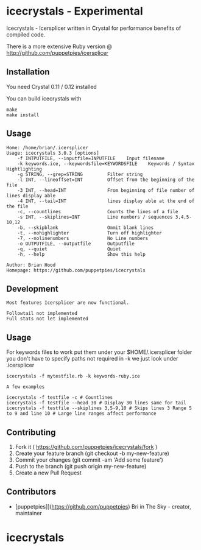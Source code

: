 # icecrystals - Experimental

Icecrystals - Icersplicer written in Crystal for performance benefits of compiled code.

There is a more extensive Ruby version @ http://github.com/puppetpies/icersplicer

## Installation

You need Crystal 0.11 / 0.12 installed

You can build icecrystals with

````
make
make install
````

## Usage

````
Home: /home/brian/.icersplicer
Usage: icecrystals 3.0.3 [options]
    -f INTPUTFILE, --inputfile=INPUTFILE	Input filename
    -k keywords.ice, --keywordsfile=KEYWORDSFILE	Keywords / Syntax Hightlighting
    -g STRING, --grep=STRING         Filter string
    -l INT, --lineoffset=INT         Offset from the beginning of the file
    -3 INT, --head=INT               From beginning of file number of lines display able
    -4 INT, --tail=INT               lines display able at the end of the file
    -c, --countlines                 Counts the lines of a file
    -s INT, --skiplines=INT          Line numbers / sequences 3,4,5-10,12
    -b, --skipblank                  Ommit blank lines
    -t, --nohighlighter              Turn off highlighter
    -7, --nolinenumbers              No Line numbers
    -o OUTPUTFILE, --outputfile      Outputfile
    -q, --quiet                      Quiet
    -h, --help                       Show this help

Author: Brian Hood
Homepage: https://github.com/puppetpies/icecrystals
````

## Development

````
Most features Icersplicer are now functional.

Followtail not implemented
Full stats not let implemented

````

## Usage

For keywords files to work put them under your $HOME/.icersplicer folder you don't have to specify paths not required in -k we just look under .icersplicer

````
icecrystals -f mytestfile.rb -k keywords-ruby.ice

A few examples

icecrystals -f testfile -c # Countlines
icecrystals -f testfile --head 30 # Display 30 lines same for tail
icecrystals -f testfile --skiplines 3,5-9,10 # Skips lines 3 Range 5 to 9 and line 10 # Large line ranges affect performance
````

## Contributing

1. Fork it ( https://github.com/puppetpies/icecrystals/fork )
2. Create your feature branch (git checkout -b my-new-feature)
3. Commit your changes (git commit -am 'Add some feature')
4. Push to the branch (git push origin my-new-feature)
5. Create a new Pull Request

## Contributors

- [puppetpies]](https://github.com/puppetpies) Bri in The Sky - creator, maintainer

# icecrystals
